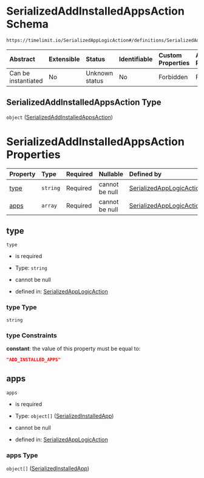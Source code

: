 # SerializedAddInstalledAppsAction Schema

```txt
https://timelimit.io/SerializedAppLogicAction#/definitions/SerializedAddInstalledAppsAction
```



| Abstract            | Extensible | Status         | Identifiable | Custom Properties | Additional Properties | Access Restrictions | Defined In                                                                                            |
| :------------------ | :--------- | :------------- | :----------- | :---------------- | :-------------------- | :------------------ | :---------------------------------------------------------------------------------------------------- |
| Can be instantiated | No         | Unknown status | No           | Forbidden         | Forbidden             | none                | [SerializedAppLogicAction.schema.json\*](SerializedAppLogicAction.schema.json "open original schema") |

## SerializedAddInstalledAppsAction Type

`object` ([SerializedAddInstalledAppsAction](serializedapplogicaction-definitions-serializedaddinstalledappsaction.md))

# SerializedAddInstalledAppsAction Properties

| Property      | Type     | Required | Nullable       | Defined by                                                                                                                                                                                                                         |
| :------------ | :------- | :------- | :------------- | :--------------------------------------------------------------------------------------------------------------------------------------------------------------------------------------------------------------------------------- |
| [type](#type) | `string` | Required | cannot be null | [SerializedAppLogicAction](serializedapplogicaction-definitions-serializedaddinstalledappsaction-properties-type.md "https://timelimit.io/SerializedAppLogicAction#/definitions/SerializedAddInstalledAppsAction/properties/type") |
| [apps](#apps) | `array`  | Required | cannot be null | [SerializedAppLogicAction](serializedapplogicaction-definitions-serializedaddinstalledappsaction-properties-apps.md "https://timelimit.io/SerializedAppLogicAction#/definitions/SerializedAddInstalledAppsAction/properties/apps") |

## type



`type`

* is required

* Type: `string`

* cannot be null

* defined in: [SerializedAppLogicAction](serializedapplogicaction-definitions-serializedaddinstalledappsaction-properties-type.md "https://timelimit.io/SerializedAppLogicAction#/definitions/SerializedAddInstalledAppsAction/properties/type")

### type Type

`string`

### type Constraints

**constant**: the value of this property must be equal to:

```json
"ADD_INSTALLED_APPS"
```

## apps



`apps`

* is required

* Type: `object[]` ([SerializedInstalledApp](serializedapplogicaction-definitions-serializedinstalledapp.md))

* cannot be null

* defined in: [SerializedAppLogicAction](serializedapplogicaction-definitions-serializedaddinstalledappsaction-properties-apps.md "https://timelimit.io/SerializedAppLogicAction#/definitions/SerializedAddInstalledAppsAction/properties/apps")

### apps Type

`object[]` ([SerializedInstalledApp](serializedapplogicaction-definitions-serializedinstalledapp.md))
